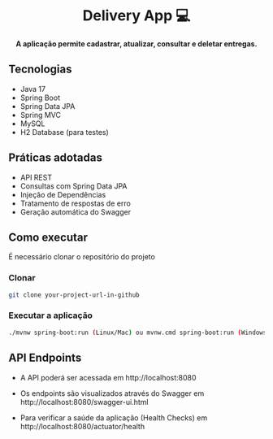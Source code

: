 <h1 align="center" style="font-weight: bold;">Delivery App 💻</h1>

<p align="center">
    <b>A aplicação permite cadastrar, atualizar, consultar e deletar entregas.</b>
</p>

<h2 id="technologies"> Tecnologias </h2>

- Java 17
- Spring Boot
- Spring Data JPA
- Spring MVC
- MySQL 
- H2 Database (para testes)

<h2 id="started">Práticas adotadas</h2>

- API REST
- Consultas com Spring Data JPA
- Injeção de Dependências 
- Tratamento de respostas de erro
- Geração automática do Swagger 


<h2 id="started">Como executar</h2>
É necessário clonar o repositório do projeto

<h3>Clonar</h3>

```bash
git clone your-project-url-in-github
```

<h3>Executar a aplicação</h3>

```bash
./mvnw spring-boot:run (Linux/Mac) ou mvnw.cmd spring-boot:run (Windows)
```






<h2 id="started">API Endpoints</h2>

- A API poderá ser acessada em http://localhost:8080

- Os endpoints são visualizados através do Swagger em http://localhost:8080/swagger-ui.html

- Para verificar a saúde da aplicação (Health Checks) em http://localhost:8080/actuator/health